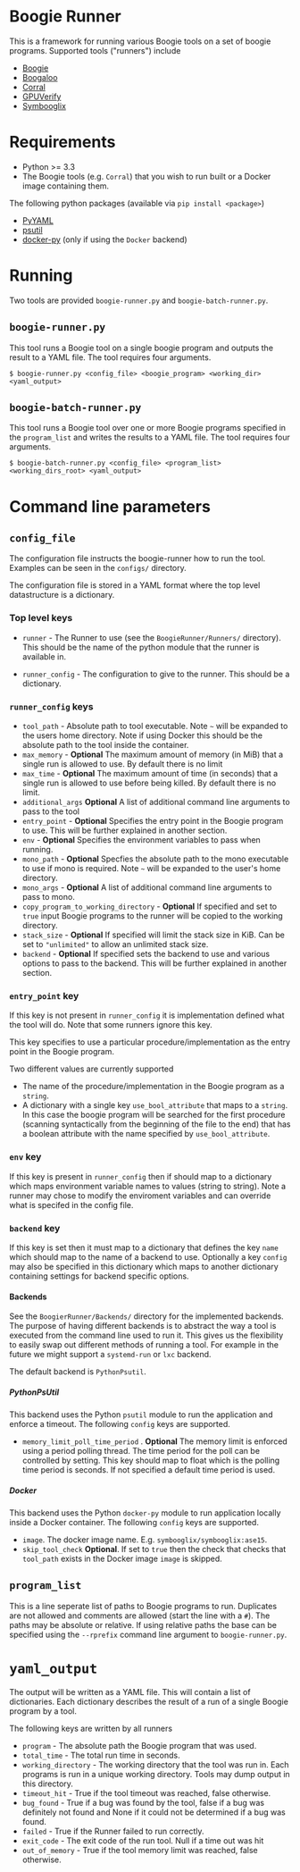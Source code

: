 # Boogie Runner

This is a framework for running various Boogie tools on a set of boogie
programs. Supported tools ("runners") include

* [Boogie](https://boogie.codeplex.com/)
* [Boogaloo](https://bitbucket.org/nadiapolikarpova/boogaloo/wiki/Home)
* [Corral](https://corral.codeplex.com/)
* [GPUVerify](http://multicore.doc.ic.ac.uk/tools/GPUVerify/)
* [Symbooglix](FIXME)

# Requirements

* Python >= 3.3
* The Boogie tools (e.g. ``Corral``) that you wish to run built or a Docker
  image containing them.

The following python packages (available via ``pip install <package>``)

* [PyYAML](http://pyyaml.org/)
* [psutil](https://github.com/giampaolo/psutil)
* [docker-py](https://github.com/docker/docker-py) (only if using the ``Docker`` backend)

# Running

Two tools are provided ``boogie-runner.py`` and ``boogie-batch-runner.py``.

## ``boogie-runner.py``

This tool runs a Boogie tool on a single boogie program and outputs the result
to a YAML file. The tool requires four arguments.

```
$ boogie-runner.py <config_file> <boogie_program> <working_dir> <yaml_output>
```

## ``boogie-batch-runner.py``

This tool runs a Boogie tool over one or more Boogie programs specified in the
``program_list`` and writes the results to a YAML file. The tool requires four arguments.

```
$ boogie-batch-runner.py <config_file> <program_list> <working_dirs_root> <yaml_output>
```

# Command line parameters

## ``config_file``

The configuration file instructs the boogie-runner how to run the tool. Examples
can be seen in the ``configs/`` directory.

The configuration file is stored in a YAML format where the top level datastructure
is a dictionary.

### Top level keys

* ``runner`` - The Runner to use (see the ``BoogieRunner/Runners/`` directory). This
  should be the name of the python module that the runner is available in.

* ``runner_config`` - The configuration to give to the runner. This should be a dictionary.

### ``runner_config`` keys

* ``tool_path`` - Absolute path to tool executable. Note ``~`` will be expanded to the users home directory. Note if using Docker this should be the absolute path to the tool inside the container.
* ``max_memory`` - **Optional** The maximum amount of memory (in MiB) that a single run is allowed to use. By default there is no limit
* ``max_time`` - **Optional** The maximum amount of time (in seconds) that a single run is allowed to use before being killed. By default there is no limit.
* ``additional_args`` **Optional** A list of additional command line arguments to pass to the tool
* ``entry_point`` - **Optional** Specifies the entry point in the Boogie program to use. This will be further explained in another section.
* ``env`` - **Optional** Specifies the environment variables to pass when running.
* ``mono_path`` - **Optional** Specfies the absolute path to the mono executable to use if mono is required. Note ``~`` will be expanded to the user's home directory.
* ``mono_args`` - **Optional** A list of additional command line arguments to pass to mono.
* ``copy_program_to_working_directory`` - **Optional** If specified and set to ``true`` input Boogie programs to the runner will be copied to the working directory.
* ``stack_size`` - **Optional** If specified will limit the stack size in KiB. Can be set to ``"unlimited"`` to allow an unlimited stack size.
* ``backend`` - **Optional** If specified sets the backend to use and various options to pass to the backend. This will be further explained in another section.

### ``entry_point`` key

If this key is not present in ``runner_config`` it is implementation defined what the tool will do.
Note that some runners ignore this key.

This key specifies to use a particular procedure/implementation as the entry point in the Boogie program.

Two different values are currently supported

* The name of the procedure/implementation in the Boogie program as a ``string``.
* A dictionary with a single key ``use_bool_attribute`` that maps to a ``string``. In this case the boogie program will be searched for the first procedure (scanning syntactically from the beginning of the file to the end) that has a boolean attribute with the name specified by ``use_bool_attribute``.

### ``env`` key

If this key is present in ``runner_config`` then if should map to a dictionary which maps environment variable names to values
(string to string). Note a runner may chose to modify the enviroment variables and can override what is specifed in the config file.

### ``backend`` key

If this key is set then it must map to a dictionary that defines the key ``name`` which should map to the name of a backend to use. Optionally
a key ``config`` may also be specified in this dictionary which maps to another dictionary containing settings for backend specific options.

#### Backends

See the ``BoogierRunner/Backends/`` directory for the implemented backends. The purpose of having different backends is to abstract
the way a tool is executed from the command line used to run it. This gives us the flexibility to easily swap out different methods of
running a tool. For example in the future we might support a ``systemd-run`` or ``lxc`` backend.

The default backend is ``PythonPsutil``.

##### PythonPsUtil

This backend uses the Python ``psutil`` module to run the application and enforce a timeout. The following ``config`` keys are supported.

- ``memory_limit_poll_time_period`` . **Optional** The memory limit is enforced using a period polling
thread. The time period for the poll can be controlled by setting. This key should map to float which is
the polling time period is seconds. If not specified a default time period is used.

##### Docker

This backend uses the Python ``docker-py`` module to run application locally inside a Docker container. The following ``config`` keys are
supported.

- ``image``. The docker image name. E.g. ``symbooglix/symbooglix:ase15``.
- ``skip_tool_check`` **Optional**. If set to ``true`` then the check that checks that ``tool_path`` exists in the Docker image ``image``
  is skipped.

## ``program_list``

This is a line seperate list of paths to Boogie programs to run. Duplicates are not allowed and
comments are allowed (start the line with a ``#``). The paths may be absolute or relative. If using
relative paths the base can be specified using the ``--rprefix`` command line argument to ``boogie-runner.py``.

# ``yaml_output``

The output will be written as a YAML file. This will contain a list of dictionaries. Each
dictionary describes the result of a run of a single Boogie program by a tool.

The following keys are written by all runners

* ``program`` - The absolute path the Boogie program that was used.
* ``total_time`` - The total run time in seconds.
* ``working_directory`` - The working directory that the tool was run in. Each programs
  is run in a unique working directory. Tools may dump output in this directory.
* ``timeout_hit`` - True if the tool timeout was reached, false otherwise.
* ``bug_found`` - True if a bug was found by the tool, false if a bug was definitely not found
  and None if it could not be determined if a bug was found.
* ``failed`` - True if the Runner failed to run correctly.
* ``exit_code`` - The exit code of the run tool. Null if a time out was hit
* ``out_of_memory`` - True if the tool memory limit was reached, false otherwise.
